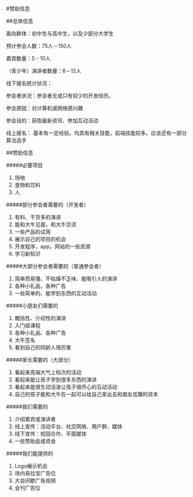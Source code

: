 #赞助信息

##总体信息

面向群体：初中生与高中生，以及少部分大学生

预计参会人数：75人－150人

<!-- 当前数据：线上报名（全国）100人 线下报名（北京）：500人左右
-->
嘉宾数量：5 - 10人

（青少年）演讲者数量：6－12人


线下报名统计状况：

参会者状况：参会者无或只有较少的开发经历。

参会原因：对计算机或网络感兴趣

参会目的：获取最新资讯、参加互动活动

线上报名：
基本有一定经验。均具有相关技能，前端技能较多。应该还有一部分算法选手

##赞助信息

#####必要项目
1. 场地
2. 食物和饮料
3. 人

#####部分参会者需要的（开发者）
1. 有料、干货多的演讲
2. 能和大牛见面，和大牛交流
3. 一些产品的试用
4. 展示自己的项目的机会
5. 开发程序，app，网站的一些资源
6. 学习新知识

#####大部分参会者需要的（普通参会者）
1. 简单而易懂、不枯燥不乏味、能吸引人的演讲
2. 各种小礼品，各种广告
3. 一些简单的、能学到东西的互动活动

#####小朋友们需要的
1. 概括性、介绍性的演讲
2. 入门级课程
3. 各种小礼品、各种广告
4. 大牛签名
5. 看到自己的同龄人很厉害

#####家长需要的（大部分）
1. 看起来高端大气上档次的活动
2. 看起来能让孩子学到很多东西的演讲
3. 看起来能很生动活泼让孩子很开心的互动活动
4. 自己的孩子能和大牛在一起可以给自己拿出去和朋友炫耀的资本

#####我们需要的
1. 介绍嘉宾或演讲者
2. 线上宣传：活动平台、社交网络、用户群、媒体
3. 线下宣传：校园合作、平面媒体
4. 一些赞助品或资金

#####我们能提供的
1. Logo展示机会
2. 场内易拉宝广告位
3. 大会间歇广告视频
4. 会刊广告位
